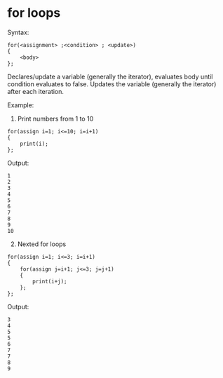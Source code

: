 # for loops
Syntax:
```
for(<assignment> ;<condition> ; <update>)
{
    <body>
};
```

Declares/update a variable (generally the iterator), evaluates body until condition evaluates to false. Updates the variable (generally the iterator) after each iteration.

Example:
1. Print numbers from 1 to 10
```
for(assign i=1; i<=10; i=i+1)
{
    print(i);
};
```
Output:
```
1
2
3
4
5
6
7
8
9
10
```

2. Nexted for loops
```
for(assign i=1; i<=3; i=i+1)
{
    for(assign j=i+1; j<=3; j=j+1)
    {
        print(i+j);
    };
};
```

Output:
```
3
4
5
5
6
7
7
8
9
```